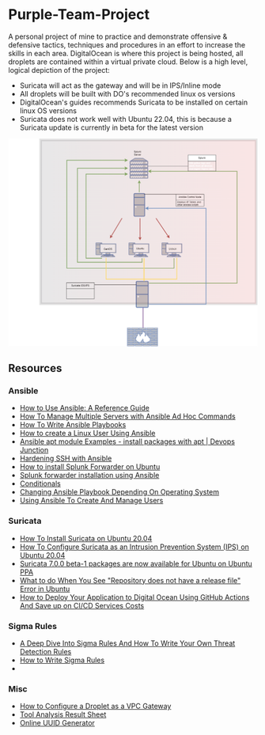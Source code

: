 # Purple-Team-Project
A personal project of mine to practice and demonstrate offensive & defensive tactics, techniques and procedures in an effort to increase the skills in each area.
DigitalOcean is where this project is being hosted, all droplets are contained within a virtual private cloud. Below is a high level, logical depiction of the project:

- Suricata will act as the gateway and will be in IPS/Inline mode
- All droplets will be built with DO's recommended linux os versions
- DigitalOcean's guides recommends Suricata to be installed on certain linux OS versions
- Suricata does not work well with Ubuntu 22.04, this is because a Suricata update is currently in beta for the latest version

![Lab Diagram drawio](https://github.com/datboyblu3/Purple-Team-Project/blob/main/Images/Lab%20Diagram.drawio.png)



## Resources

### Ansible
- [How to Use Ansible: A Reference Guide](https://www.digitalocean.com/community/cheatsheets/how-to-use-ansible-cheat-sheet-guide)
- [How To Manage Multiple Servers with Ansible Ad Hoc Commands](https://www.digitalocean.com/community/cheatsheets/how-to-manage-multiple-servers-with-ansible-ad-hoc-commands)
- [How To Write Ansible Playbooks](https://www.digitalocean.com/community/tutorial_series/how-to-write-ansible-playbooks)
- [How to create a Linux User Using Ansible](https://citizix.com/how-to-create-a-linux-user-using-ansible/)
- [Ansible apt module Examples - install packages with apt | Devops Junction](https://www.middlewareinventory.com/blog/ansible-apt-examples/)
- [Hardening SSH with Ansible](https://tizutech.com/hardening-ssh-with-ansible/)
- [How to install Splunk Forwarder on Ubuntu](https://bobcares.com/blog/install-splunk-forwarder-on-ubuntu/)
- [Splunk forwarder installation using Ansible](https://www.linuxsysadmins.com/splunk-forwarder-installation-using-ansible/)
- [Conditionals](https://docs.ansible.com/ansible/latest/playbook_guide/playbooks_conditionals.html#ansible-facts-distribution)
- [Changing Ansible Playbook Depending On Operating System](https://geektechstuff.com/2020/07/09/changing-ansible-playbook-depending-on-operating-system-ansible/)
- [Using Ansible To Create And Manage Users](https://geektechstuff.com/2019/11/03/using-ansible-to-create-and-manage-users-linux-raspberry-pi/)

### Suricata
- [How To Install Suricata on Ubuntu 20.04](https://www.digitalocean.com/community/tutorials/how-to-install-suricata-on-ubuntu-20-04) 
- [How To Configure Suricata as an Intrusion Prevention System (IPS) on Ubuntu 20.04](https://www.digitalocean.com/community/tutorials/how-to-configure-suricata-as-an-intrusion-prevention-system-ips-on-ubuntu-20-04)
- [Suricata 7.0.0 beta-1 packages are now available for Ubuntu on Ubuntu PPA](https://forum.suricata.io/t/suricata-7-0-0-beta-1-packages-are-now-available-for-ubuntu-on-ubuntu-ppa-launchpad/2921)
- [What to do When You See "Repository does not have a release file" Error in Ubuntu](https://itsfoss.com/repository-does-not-have-release-file-error-ubuntu/)
- [How to Deploy Your Application to Digital Ocean Using GitHub Actions And Save up on CI/CD Services Costs](https://medium.com/swlh/how-to-deploy-your-application-to-digital-ocean-using-github-actions-and-save-up-on-ci-cd-costs-74b7315facc2)

### Sigma Rules
- [A Deep Dive Into Sigma Rules And How To Write Your Own Threat Detection Rules](https://fourcore.io/blogs/sigma-rules-open-source-threat-hunting-approach)
- [How to Write Sigma Rules](https://www.nextron-systems.com/2018/02/10/write-sigma-rules/)
- 

### Misc
- [How to Configure a Droplet as a VPC Gateway](https://docs.digitalocean.com/products/networking/vpc/how-to/configure-droplet-as-gateway/)
- [Tool Analysis Result Sheet](https://jpcertcc.github.io/ToolAnalysisResultSheet/#)
- [Online UUID Generator](https://www.uuidgenerator.net/)





